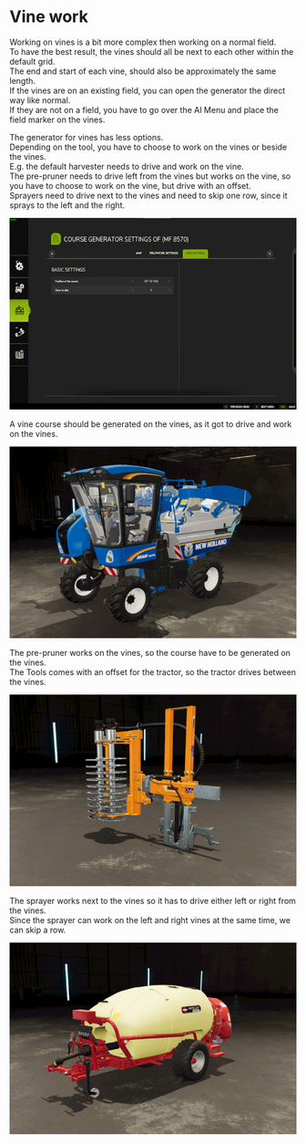 # Vine work
  
Working on vines is a bit more complex then working on a normal field.  
To have the best result, the vines should all be next to each other within the default grid.  
The end and start of each vine, should also be approximately the same length.  
If the vines are on an existing field, you can open the generator the direct way like normal.  
If they are not on a field, you have to go over the AI Menu and place the field marker on the vines.  

  
The generator for vines has less options.  
Depending on the tool, you have to choose to work on the vines or beside the vines.  
E.g. the default harvester needs to drive and work on the vine.  
     The pre-pruner needs to drive left from the vines but works on the vine, so you have to choose to work on the vine, but drive with an offset.  
     Sprayers need to drive next to the vines and need to skip one row, since it sprays to the left and the right.  

![Image](../assets/images/vineworkgen_0_0_765_510.png)
  
A vine course should be generated on the vines, as it got to drive and work on the vines.  

![Image](../assets/images/vineworkharvest_0_0_765_510.png)
  
The pre-pruner works on the vines, so the course have to be generated on the vines.  
The Tools comes with an offset for the tractor, so the tractor drives between the vines.  

![Image](../assets/images/vineworkpruner_0_0_765_510.png)
  
The sprayer works next to the vines so it has to drive either left or right from the vines.  
Since the sprayer can work on the left and right vines at the same time, we can skip a row.  

![Image](../assets/images/vineworkspray_0_0_765_510.png)